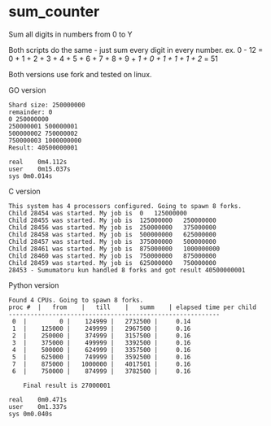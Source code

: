 # sum_counter
Sum all digits in numbers from 0 to Y

Both scripts do the same - just sum every digit in every number. 
ex. 0 - 12 = 0 + 1 + 2 + 3 + 4 + 5 + 6 + 7 + 8 + 9 + *1 + 0 + 1 + 1 + 1 + 2* = 51

Both versions use fork and tested on linux.

GO version
```Processing sequence from 0 to 1000000000
Shard size: 250000000
remainder: 0
0 250000000
250000001 500000001
500000002 750000002
750000003 1000000000
Result: 40500000001

real	0m4.112s
user	0m15.037s
sys	0m0.014s
```

C version
```
This system has 4 processors configured. Going to spawn 8 forks.
Child 28454 was started. My job is 	0 	125000000
Child 28455 was started. My job is 	125000000 	250000000
Child 28456 was started. My job is 	250000000 	375000000
Child 28458 was started. My job is 	500000000 	625000000
Child 28457 was started. My job is 	375000000 	500000000
Child 28461 was started. My job is 	875000000 	1000000000
Child 28460 was started. My job is 	750000000 	875000000
Child 28459 was started. My job is 	625000000 	750000000
28453 - Sumumatoru kun handled 8 forks and got result 40500000001
```

Python version
```
Found 4 CPUs. Going to spawn 8 forks.
proc #	|	from	|	till	|	summ	| elapsed time per child
----------------------------------------------------------
 0	|         0	|    124999	|   2732500	|	  0.14
 1	|    125000	|    249999	|   2967500	|	  0.16
 2	|    250000	|    374999	|   3157500	|	  0.16
 3	|    375000	|    499999	|   3392500	|	  0.16
 4	|    500000	|    624999	|   3357500	|	  0.16
 5	|    625000	|    749999	|   3592500	|	  0.16
 7	|    875000	|   1000000	|   4017501	|	  0.16
 6	|    750000	|    874999	|   3782500	|	  0.16

	Final result is 27000001

real	0m0.471s
user	0m1.337s
sys	0m0.040s
```
